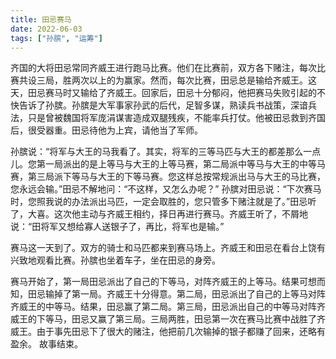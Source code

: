 ```yaml
---
title: 田忌赛马
date: 2022-06-03
tags: ["孙膑", "运筹"]
---
```


齐国的大将田忌常同齐威王进行跑马比赛。他们在比赛前，双方各下赌注，每次比赛共设三局，胜两次以上的为赢家。然而，每次比赛，田忌总是输给齐威王。这天，田忌赛马时又输给了齐威王。回家后，田忌十分郁闷，他把赛马失败引起的不快告诉了孙膑。孙膑是大军事家孙武的后代，足智多谋，熟读兵书战策，深谙兵法，只是曾被魏国将军庞涓谋害造成双腿残疾，不能率兵打仗。他被田忌救到齐国后，很受器重。田忌待他为上宾，请他当了军师。

孙膑说：“将军与大王的马我看了。其实，将军的三等马匹与大王的都差那么一点儿。您第一局派出的是上等马与大王的上等马赛，第二局派中等马与大王的中等马赛，第三局派下等马与大王的下等马赛。您这样总按常规派出马与大王的马比赛，您永远会输。”田忌不解地问：“不这样，又怎么办呢？” 孙膑对田忌说：“下次赛马时，您照我说的办法派出马匹，一定会取胜的，您只管多下赌注就是了。”田忌听了，大喜。这次他主动与齐威王相约，择日再进行赛马。齐威王听了，不屑地说：“田将军又想给寡人送银子了，再比，将军也是输。”

赛马这一天到了。双方的骑士和马匹都来到赛马场上。齐威王和田忌在看台上饶有兴致地观看比赛。孙膑也坐着车子，坐在田忌的身旁。

赛马开始了，第一局田忌派出了自己的下等马，对阵齐威王的上等马。结果可想而知，田忌输掉了第一局。齐威王十分得意。第二局，田忌派出了自己的上等马对阵齐威王的中等马。结果，田忌赢了第二局。第三局，田忌派出自己的中等马对阵齐威王的下等马，田忌又赢了第三局。三局两胜，田忌第一次在赛马比赛中战胜了齐威王。由于事先田忌下了很大的赌注，他把前几次输掉的银子都赚了回来，还略有盈余。
故事结束。

